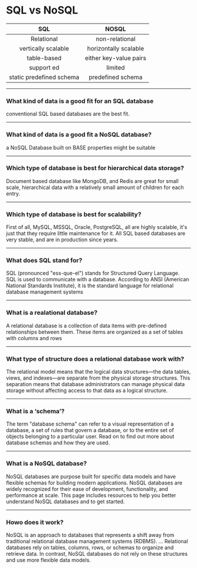 # SQL vs NoSQL
	
|  SQL   |   NOSQL    |
|:---:  |:--: |
|Relational  |non-relational |
| vertically scalable	  | horizontally scalable
| table-based	  | either key-value pairs  |
| support ed	  | limited|
| static predefined schema	  | predefined schema |


---------------

### What kind of data is a good fit for an SQL database

conventional SQL based databases are the best fit.

---------------


### What kind of data is a good fit a NoSQL database?

a NoSQL Database built on BASE properties might be suitable


---------------


### Which type of database is best for hierarchical data storage?

Document based database like MongoDB, and Redis are great for small scale, hierarchical data with a relatively small amount of children for each entry.

---------------


### Which type of database is best for scalability?

First of all, MySQL, MSSQL, Oracle, PostgreSQL, all are highly scalable, it's just that they require little maintenance for it. All SQL based databases are very stable, and are in production since years.


---------------

### What does SQL stand for?

SQL (pronounced "ess-que-el") stands for Structured Query Language. SQL is used to communicate with a database. According to ANSI (American National Standards Institute), it is the standard language for relational database management systems

---------------


### What is a realational database?

A relational database is a collection of data items with pre-defined relationships between them. These items are organized as a set of tables with columns and rows

---------------

### What type of structure does a relational database work with?

The relational model means that the logical data structures—the data tables, views, and indexes—are separate from the physical storage structures. This separation means that database administrators can manage physical data storage without affecting access to that data as a logical structure.

---------------

### What is a ‘schema’?

The term "database schema" can refer to a visual representation of a database, a set of rules that govern a database, or to the entire set of objects belonging to a particular user. Read on to find out more about database schemas and how they are used.

---------------

### What is a NoSQL database?

NoSQL databases are purpose built for specific data models and have flexible schemas for building modern applications. NoSQL databases are widely recognized for their ease of development, functionality, and performance at scale. This page includes resources to help you better understand NoSQL databases and to get started.


---------------

### Howo does it work?

NoSQL is an approach to databases that represents a shift away from traditional relational database management systems (RDBMS). ... Relational databases rely on tables, columns, rows, or schemas to organize and retrieve data. In contrast, NoSQL databases do not rely on these structures and use more flexible data models.

